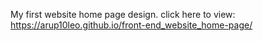 My first website home page design.
click here to view: https://arup10leo.github.io/front-end_website_home-page/
